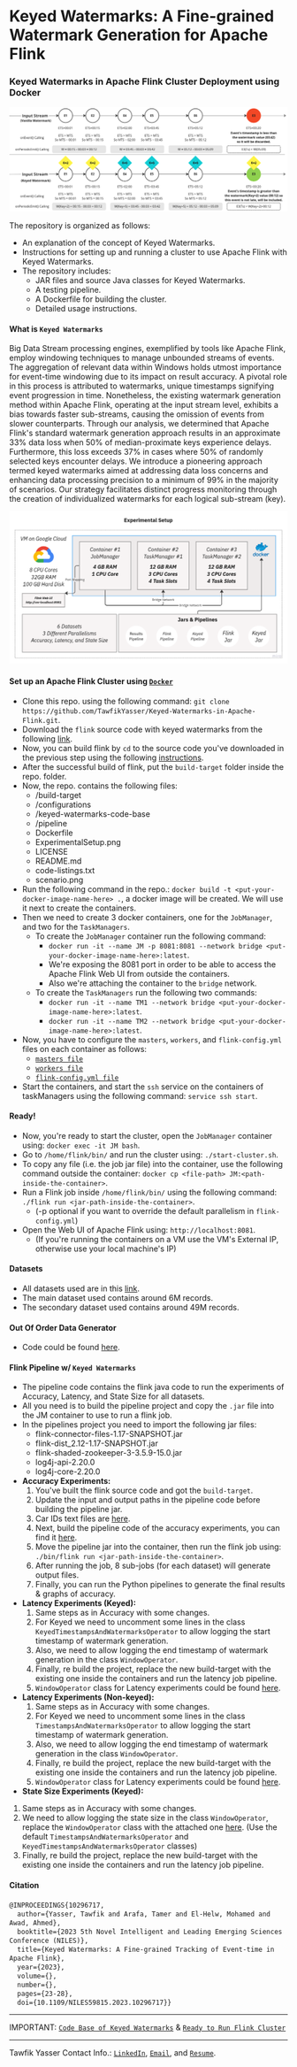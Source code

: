 # Keyed Watermarks: A Fine-grained Watermark Generation for Apache Flink 
### Keyed Watermarks in Apache Flink Cluster Deployment using Docker

![Vanilla Vs. Keyed WM](https://github.com/TawfikYasser/Keyed-Watermarks-in-Apache-Flink/blob/main/scenario.png)

The repository is organized as follows:

* An explanation of the concept of Keyed Watermarks.
* Instructions for setting up and running a cluster to use Apache Flink with Keyed Watermarks.
* The repository includes:
    * JAR files and source Java classes for Keyed Watermarks.
    * A testing pipeline.
    * A Dockerfile for building the cluster.
    * Detailed usage instructions.

#### What is `Keyed Watermarks` 
Big Data Stream processing engines, exemplified by tools like Apache Flink, employ windowing techniques to manage unbounded streams of events. The aggregation of relevant data within Windows holds utmost importance for event-time windowing due to its impact on result accuracy. A pivotal role in this process is attributed to watermarks, unique timestamps signifying event progression in time. Nonetheless, the existing watermark generation method within Apache Flink, operating at the input stream level, exhibits a bias towards faster sub-streams, causing the omission of events from slower counterparts. Through our analysis, we determined that Apache Flink's standard watermark generation approach results in an approximate $33\%$ data loss when $50\%$ of median-proximate keys experience delays. Furthermore, this loss exceeds $37\%$ in cases where $50\%$ of randomly selected keys encounter delays. We introduce a pioneering approach termed keyed watermarks aimed at addressing data loss concerns and enhancing data processing precision to a minimum of $99\%$ in the majority of scenarios. Our strategy facilitates distinct progress monitoring through the creation of individualized watermarks for each logical sub-stream (key).

![Experimental Setup](https://github.com/TawfikYasser/Keyed-Watermarks-in-Apache-Flink/blob/main/ExperimentalSetup.png)

#### Set up an Apache Flink Cluster using [`Docker`](https://github.com/TawfikYasser/kw-flink-cluster-docker/blob/main/Dockerfile)
* Clone this repo. using the following command: `git clone https://github.com/TawfikYasser/Keyed-Watermarks-in-Apache-Flink.git`.
* Download the `flink` source code with keyed watermarks from the following [link](https://drive.google.com/drive/folders/1Tq95uxpyzlph5SN5vq4upQg4_bYm8TQb?usp=sharing).
* Now, you can build flink by `cd` to the source code you've downloaded in the previous step using the following [instructions](https://nightlies.apache.org/flink/flink-docs-master/docs/flinkdev/building/#build-flink).
* After the successful build of flink, put the `build-target` folder inside the repo. folder.
* Now, the repo. contains the following files:
  * /build-target
  * /configurations
  * /keyed-watermarks-code-base
  * /pipeline
  * Dockerfile
  * ExperimentalSetup.png
  * LICENSE
  * README.md
  * code-listings.txt
  * scenario.png
* Run the following command in the repo.: `docker build -t <put-your-docker-image-name-here> .`, a docker image will be created. We will use it next to create the containers.
* Then we need to create 3 docker containers, one for the `JobManager`, and two for the `TaskManagers`.
   * To create the `JobManager` container run the following command:
     * `docker run -it --name JM -p 8081:8081 --network bridge <put-your-docker-image-name-here>:latest`.
     * We're exposing the 8081 port in order to be able to access the Apache Flink Web UI from outside the containers.
     * Also we're attaching the container to the `bridge` network.
   * To create the `TaskManagers` run the following two commands:
     * `docker run -it --name TM1 --network bridge <put-your-docker-image-name-here>:latest`.
     * `docker run -it --name TM2 --network bridge <put-your-docker-image-name-here>:latest`.
* Now, you have to configure the `masters`, `workers`, and `flink-config.yml` files on each container as follows:
   * [`masters file`](https://github.com/TawfikYasser/kw-flink-cluster-docker/blob/main/configurations/masters.txt)
   * [`workers file`](https://github.com/TawfikYasser/kw-flink-cluster-docker/blob/main/configurations/workers.txt)
   * [`flink-config.yml file`](https://github.com/TawfikYasser/kw-flink-cluster-docker/blob/main/configurations/flink-config.yml)
* Start the containers, and start the `ssh` service on the containers of taskManagers using the following command: `service ssh start`.

#### Ready!
* Now, you're ready to start the cluster, open the `JobManager` container using: `docker exec -it JM bash`.
* Go to `/home/flink/bin/` and run the cluster using: `./start-cluster.sh`.
* To copy any file (i.e. the job jar file) into the container, use the following command outside the container: `docker cp <file-path> JM:<path-inside-the-container>`.
* Run a Flink job inside `/home/flink/bin/` using the following command: `./flink run <jar-path-inside-the-container>`.
  * (-p <parallelism> optional if you want to override the default parallelism in `flink-config.yml`)
* Open the Web UI of Apache Flink using: `http://localhost:8081`.
  * (If you're running the containers on a VM use the VM's External IP, otherwise use your local machine's IP)

#### Datasets
* All datasets used are in this [link](https://drive.google.com/drive/folders/1F3ageBfsfOXqHKrk0H0ItqkJ4WJr_lQd?usp=sharing).
* The main dataset used contains around 6M records.
* The secondary dataset used contains around 49M records.

#### Out Of Order Data Generator
* Code could be found [here](https://drive.google.com/drive/folders/1Hkza13L3HfT8U7eVvLBOLnXrxN8r6Zhr?usp=sharing).

#### Flink Pipeline w/ `Keyed Watermarks`
* The pipeline code contains the flink java code to run the experiments of Accuracy, Latency, and State Size for all datasets.
* All you need is to build the pipeline project and copy the `.jar` file into the JM container to use to run a flink job.
* In the pipelines project you need to import the following jar files:
  * flink-connector-files-1.17-SNAPSHOT.jar
  * flink-dist_2.12-1.17-SNAPSHOT.jar
  * flink-shaded-zookeeper-3-3.5.9-15.0.jar
  * log4j-api-2.20.0
  * log4j-core-2.20.0
* **Accuracy Experiments:**
  1. You've built the flink source code and got the `build-target`.
  2. Update the input and output paths in the pipeline code before building the pipeline jar.
  3. Car IDs text files are [here](https://drive.google.com/drive/folders/1-Gi7heqdcBCpnIUfpq5LzAp84Jhf0dMJ?usp=sharing).
  4. Next, build the pipeline code of the accuracy experiments, you can find it [here](https://drive.google.com/drive/folders/1E8FLGTRq88k9glyrR7bt9IsUKOzfQFPx?usp=sharing).
  5. Move the pipeline jar into the container, then run the flink job using: `./bin/flink run <jar-path-inside-the-container>`.
  6. After running the job, 8 sub-jobs (for each dataset) will generate output files.
  7. Finally, you can run the Python pipelines to generate the final results & graphs of accuracy.
* **Latency Experiments (Keyed):**
  1. Same steps as in Accuracy with some changes.
  2. For Keyed we need to uncomment some lines in the class `KeyedTimestampsAndWatermarksOperator` to allow logging the start timestamp of watermark generation.
  3. Also, we need to allow logging the end timestamp of watermark generation in the class `WindowOperator`.
  4. Finally, re build the project, replace the new build-target with the existing one inside the containers and run the latency job pipeline.
  5. `WindowOperator` class for Latency experiments could be found [here](https://drive.google.com/drive/folders/16_jsF-z_55_NvG187NLVj6KG8NwKItXm?usp=sharing).
* **Latency Experiments (Non-keyed):**
  1. Same steps as in Accuracy with some changes.
  2. For Keyed we need to uncomment some lines in the class `TimestampsAndWatermarksOperator` to allow logging the start timestamp of watermark generation.
  3. Also, we need to allow logging the end timestamp of watermark generation in the class `WindowOperator`.
  4. Finally, re build the project, replace the new build-target with the existing one inside the containers and run the latency job pipeline.
  5. `WindowOperator` class for Latency experiments could be found [here](https://drive.google.com/drive/folders/16_jsF-z_55_NvG187NLVj6KG8NwKItXm?usp=sharing).
* **State Size Experiments (Keyed):**
 1. Same steps as in Accuracy with some changes.
  3. We need to allow logging the state size in the class `WindowOperator`, replace the `WindowOperator` class with the attached one [here](https://drive.google.com/drive/folders/16_jsF-z_55_NvG187NLVj6KG8NwKItXm?usp=sharing). (Use the default `TimestampsAndWatermarksOperator` and `KeyedTimestampsAndWatermarksOperator` classes)
  4. Finally, re build the project, replace the new build-target with the existing one inside the containers and run the latency job pipeline.

#### Citation

```
@INPROCEEDINGS{10296717,
  author={Yasser, Tawfik and Arafa, Tamer and El-Helw, Mohamed and Awad, Ahmed},
  booktitle={2023 5th Novel Intelligent and Leading Emerging Sciences Conference (NILES)}, 
  title={Keyed Watermarks: A Fine-grained Tracking of Event-time in Apache Flink}, 
  year={2023},
  volume={},
  number={},
  pages={23-28},
  doi={10.1109/NILES59815.2023.10296717}}
```
---

IMPORTANT: [`Code Base of Keyed Watermarks`](https://github.com/TawfikYasser/kw-flink-cluster-docker/tree/main/keyed-watermarks-code-base) & [`Ready to Run Flink Cluster`](https://drive.google.com/drive/folders/1_gEHB0FxrvtpiAGlCqfd4GLXfACmn2As)

---
Tawfik Yasser Contact Info.: [`LinkedIn`](https://www.linkedin.com/in/tawfikyasser/), [`Email`](mailto:tawfekyassertawfek@gmail.com), and [`Resume`](https://drive.google.com/file/d/12KDxirYHipfH5bOuHgJtcBB6CmiHmqdM/view?usp=sharing).
